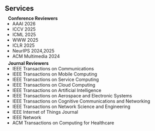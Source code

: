 <h1 id="services"></h1>

<h2 style="margin: 30px 0px 10px;">Services</h2>

<h4 style="margin:0 10px 0;">Conference Reviewers</h4>

<ul style="margin:0 0 5px;">
  <li>AAAI 2026</li>
  <li>ICCV 2025</li>
  <li>ICML 2025</li>
  <li>WWW 2025</li>
  <li>ICLR 2025</li>
  <li>NeurIPS 2024,2025</li>
  <li>ACM Multimedia 2024</li>
</ul>

<h4 style="margin:0 10px 0;">Journal Reviewers</h4>

<ul style="margin:0 0 5px;">
  <li>IEEE Transactions on Communications</li>
  <li>IEEE Transactions on Mobile Computing</li>
  <li>IEEE Transactions on Service Computing</li>
  <li>IEEE Transactions on Cloud Computing</li>
  <li>IEEE Transactions on Artificial Intelligence</li>
  <li>IEEE Transactions on Aerospace and Electronic Systems</li>
  <li>IEEE Transactions on Cognitive Communications and Networking</li>
  <li>IEEE Transactions on Network Science and Engineering</li>
  <li>IEEE Internet of Things Journal</li>
  <li>IEEE Network</li>
  <li>ACM Transactions on Computing for Healthcare</li>
</ul>
